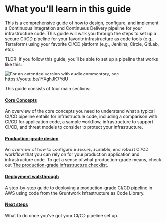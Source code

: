# What you’ll learn in this guide

This is a comprehensive guide of how to design, configure, and implement a Continuous Integration and Continuous
Delivery pipeline for your infrastructure code. This guide will walk you through the steps to set up a secure CI/CD
pipeline for your favorite infrastructure as code tools (e.g., Terraform) using your favorite CI/CD platform (e.g.,
Jenkins, Circle, GitLab, etc).

TLDR: If you follow this guide, you’ll be able to set up a pipeline that works like this:

![For an extended version with audio commentary, see <https://youtu.be/iYXghJK7YdU>](/img/guides/build-it-yourself/pipelines/walkthrough.gif)

This guide consists of four main sections:

<div className="dlist">

#### [Core Concepts](../1-core-concepts/0-why-is-it-important-to-have-ci-cd.md)

An overview of the core concepts you need to understand what a typical CI/CD pipeline entails for infrastructure code,
including a comparison with CI/CD for application code, a sample workflow, infrastructure to support CI/CD, and threat
models to consider to protect your infrastructure.

#### [Production-grade design](../2-production-grade-design/0-intro.md)

An overview of how to configure a secure, scalable, and robust CI/CD workflow that you can rely on for your
production application and infrastructure code. To get a sense of what production-grade means, check out
[The production-grade infrastructure checklist](https://gruntwork.io/guides/foundations/how-to-use-gruntwork-infrastructure-as-code-library#production_grade_infra_checklist).

#### [Deployment walkthrough](../3-deployment-walkthrough/0-pre-requisites.md)

A step-by-step guide to deploying a production-grade CI/CD pipeline in AWS using code from the Gruntwork
Infrastructure as Code Library.

#### [Next steps](../4-next-steps.md)

What to do once you’ve got your CI/CD pipeline set up.

</div>


<!-- ##DOCS-SOURCER-START
{"sourcePlugin":"Local File Copier","hash":"e1dca32970bbcb9d9f8f5c1b7f07a4df"}
##DOCS-SOURCER-END -->
